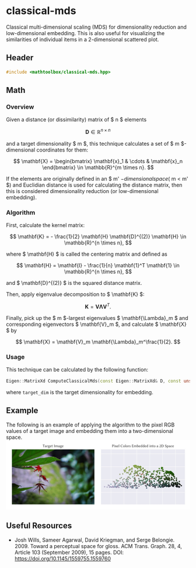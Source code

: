# classical-mds

Classical multi-dimensional scaling (MDS) for dimensionality reduction and low-dimensional embedding. This is also useful for visualizing the similarities of individual items in a 2-dimensional scattered plot.

## Header

```cpp
#include <mathtoolbox/classical-mds.hpp>
```

## Math

### Overview

Given a distance (or dissimilarity) matrix of $ n $ elements

$$
\mathbf{D} \in \mathbb{R}^{n \times n}
$$

and a target dimensionality $ m $, this technique calculates a set of $ m $-dimensional coordinates for them:

$$
\mathbf{X} = \begin{bmatrix} \mathbf{x}_1 & \cdots & \mathbf{x}_n \end{bmatrix} \in \mathbb{R}^{m \times n}.
$$

If the elements are originally defined in an $ m' $-dimensional space ($ m < m' $) and Euclidian distance is used for calculating the distance matrix, then this is considered dimensionality reduction (or low-dimensional embedding).

### Algorithm

First, calculate the kernel matrix:

$$
\mathbf{K} = - \frac{1}{2} \mathbf{H} \mathbf{D}^{(2)} \mathbf{H} \in \mathbb{R}^{n \times n},
$$

where $ \mathbf{H} $ is called the centering matrix and defined as

$$
\mathbf{H} = \mathbf{I} - \frac{1}{n} \mathbf{1}^T \mathbf{1} \in \mathbb{R}^{n \times n},
$$

and $ \mathbf{D}^{(2)} $ is the squared distance matrix.

Then, apply eigenvalue decomposition to $ \mathbf{K} $:

$$
\mathbf{K} = \mathbf{V} \mathbf{\Lambda} \mathbf{V}^T.
$$

Finally, pick up the $ m $-largest eigenvalues $ \mathbf{\Lambda}_m $ and corresponding eigenvectors $ \mathbf{V}_m $, and calculate $ \mathbf{X} $ by

$$
\mathbf{X} = \mathbf{V}_m \mathbf{\Lambda}_m^\frac{1}{2}.
$$

### Usage

This technique can be calculated by the following function:
```cpp
Eigen::MatrixXd ComputeClassicalMds(const Eigen::MatrixXd& D, const unsigned target_dim);
```
where `target_dim` is the target dimensionality for embedding.

## Example

The following is an example of applying the algorithm to the pixel RGB values of a target image and embedding them into a two-dimensional space.
![](./classical-mds/classical-mds-image-out.jpg)

## Useful Resources

- Josh Wills, Sameer Agarwal, David Kriegman, and Serge Belongie. 2009. Toward a perceptual space for gloss. ACM Trans. Graph. 28, 4, Article 103 (September 2009), 15 pages. DOI: <https://doi.org/10.1145/1559755.1559760>
